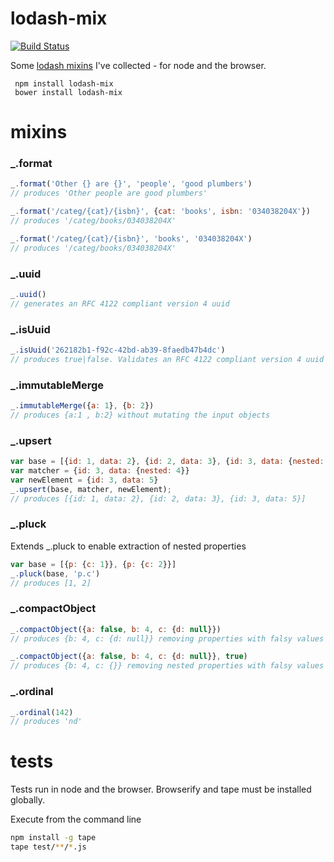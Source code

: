 # lodash-mix

[![Build Status](https://travis-ci.org/tapatron/lodash-mix.svg?branch=master)](https://travis-ci.org/tapatron/lodash-mix)

Some [lodash mixins](http://lodash.com/docs#mixin) I've collected - for node and the browser.

     npm install lodash-mix
     bower install lodash-mix

# mixins

### _.format

```javascript
_.format('Other {} are {}', 'people', 'good plumbers')
// produces 'Other people are good plumbers'

_.format('/categ/{cat}/{isbn}', {cat: 'books', isbn: '034038204X'})
// produces '/categ/books/034038204X'

_.format('/categ/{cat}/{isbn}', 'books', '034038204X')
// produces '/categ/books/034038204X'
```

### _.uuid

```javascript
_.uuid()
// generates an RFC 4122 compliant version 4 uuid
```

### _.isUuid

```javascript
_.isUuid('262182b1-f92c-42bd-ab39-8faedb47b4dc')
// produces true|false. Validates an RFC 4122 compliant version 4 uuid
```

### _.immutableMerge

```javascript
_.immutableMerge({a: 1}, {b: 2})
// produces {a:1 , b:2} without mutating the input objects
```

### _.upsert

```javascript
var base = [{id: 1, data: 2}, {id: 2, data: 3}, {id: 3, data: {nested: 4}}];
var matcher = {id: 3, data: {nested: 4}}
var newElement = {id: 3, data: 5}
_.upsert(base, matcher, newElement);
// produces [{id: 1, data: 2}, {id: 2, data: 3}, {id: 3, data: 5}]
```

### _.pluck

Extends _.pluck to enable extraction of nested properties

```javascript
var base = [{p: {c: 1}}, {p: {c: 2}}]
_.pluck(base, 'p.c')
// produces [1, 2]
```

### _.compactObject

```javascript
_.compactObject({a: false, b: 4, c: {d: null}})
// produces {b: 4, c: {d: null}} removing properties with falsy values

_.compactObject({a: false, b: 4, c: {d: null}}, true)
// produces {b: 4, c: {}} removing nested properties with falsy values

```
### _.ordinal

```javascript
_.ordinal(142)
// produces 'nd'
```

# tests

Tests run in node and the browser. Browserify and tape must be installed globally.

Execute from the command line

```bash
npm install -g tape
tape test/**/*.js
```
